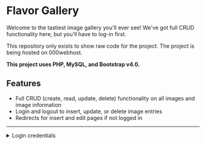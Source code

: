 # Flavor Gallery
Welcome to the tastiest image gallery you'll ever see! We've got full CRUD functionality here, but you'll have to log-in first.


This repository only exists to show raw code for the project. The project is being hosted on 000webhost.


**This project uses PHP, MySQL, and Bootstrap v4.0.**


## Features
* Full CRUD (create, read, update, delete) functionality on all images and image information
* Login and logout to insert, update, or delete image entries
* Redirects for insert and edit pages if not logged in

---

<details>
<summary>Login credentials</summary>
<br>
username: *galleryadmin*

password: *securepw*
</details>

